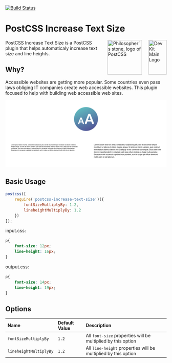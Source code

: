 [![Build Status](https://travis-ci.org/admdh/postcss-increase-text-sizes.svg?branch=master)](https://travis-ci.org/admdh/postcss-increase-text-sizes)
# PostCSS Increase Text Size
<img align="right" width="57" height="108" title="Dev Kit Main Logo" src="http://adm-designhouse.com/dev-kit-logo.png">

<img align="right" width="108" height="108" title="Philosopher’s stone, logo of PostCSS" src="http://postcss.github.io/postcss/logo.svg" hspace="20">
PostCSS Increase Text Size is a PostCSS plugin that helps automaticaly increase text size and line heights.

## Why?
Accessible websites are getting more popular. Some countries even pass laws obliging IT companies create web accessible websites. This plugin focused to help with building web accessible web sites.

<img title="Increase Text Size Example" src="img/increase-text-size-example.png">


## Basic Usage
```js
postcss([
	require('postcss-increase-text-size')({
		fontSizeMultiplyBy: 1.2,
		lineheightMultiplyBy: 1.2
	})
]);
```
input.css:
```css
p{
	font-size: 12px;
	line-height: 16px;
}
```
output.css:
```css
p{
	font-size: 14px;
	line-height: 19px;
}
```


## Options
| Name                              | Default Value   | Description    |
|:----------------------------------|:----------------|:---------------|
| `fontSizeMultiplyBy`              | `1.2`           | All ```font-size``` properties will be multiplied by this option |
| `lineheightMultiplyBy`            | `1.2`           | All ```line-height``` properties will be multiplied by this option |
